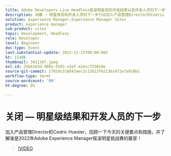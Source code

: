 ```yaml
---
title: Adobe Developers Live Headless摇滚明星奖的评选结果以及开发人员的下一步行动
description: 闭幕 — 明星表现和开发人员的下一步行动加入产品管理Director的Cedric Huesler，回顾今天的关键要点和行动项，并了解谁是赢得2022年Adobe Experience Manager明星挑战赛的赢家！
solution: Experience Manager,Experience Manager Sites
product: experience manager
sub-product: sites
topic: Development, Headless
role: Developer
level: Beginner
doc-type: Event
last-substantial-update: 2022-11-15T00:00:00Z
kt: 11486
thumbnail: 3411307.jpeg
exl-id: 25b6183d-d80a-4193-a3af-e2eccf250c6e
source-git-commit: 1792dc318643aec2c12613f621361d72a7a918b1
workflow-type: tm+mt
source-wordcount: '99'
ht-degree: 0%

---
```


# 关闭 — 明星级结果和开发人员的下一步

加入产品管理Director的Cedric Huesler，回顾一下今天的关键要点和措施，并了解谁是2022年Adobe Experience Manager摇滚明星挑战赛的赢家！

>[!VIDEO](https://video.tv.adobe.com/v/3411307/?quality=12&learn=on)
